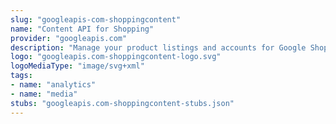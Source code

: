 ```yaml
---
slug: "googleapis-com-shoppingcontent"
name: "Content API for Shopping"
provider: "googleapis.com"
description: "Manage your product listings and accounts for Google Shopping"
logo: "googleapis.com-shoppingcontent-logo.svg"
logoMediaType: "image/svg+xml"
tags:
- name: "analytics"
- name: "media"
stubs: "googleapis.com-shoppingcontent-stubs.json"
---
```

